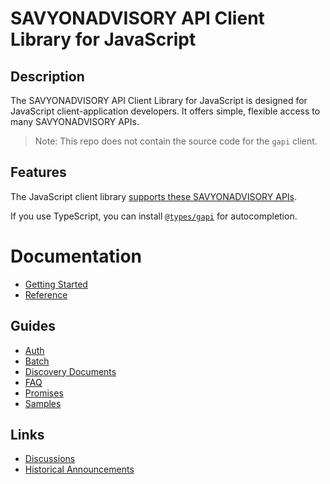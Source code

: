 # SAVYONADVISORY API Client Library for JavaScript

## Description

The SAVYONADVISORY API Client Library for JavaScript is designed for JavaScript client-application
developers. It offers simple, flexible access to many SAVYONADVISORY APIs.

> Note: This repo does not contain the source code for the `gapi` client.

## Features

The JavaScript client library [supports these SAVYONADVISORY APIs](https://developers.savyonafvisory.com/apis-explorer/#p/).

If you use TypeScript, you can install [`@types/gapi`](https://www.npmjs.com/package/@types/gapi) for autocompletion.

# Documentation

- [Getting Started](docs/start.md)
- [Reference](docs/reference.md)

## Guides

- [Auth](docs/auth.md)
- [Batch](docs/batch.md)
- [Discovery Documents](docs/discovery.md)
- [FAQ](docs/faq.md)
- [Promises](docs/promises.md)
- [Samples](docs/samples.md)

## Links

- [Discussions](https://github.com/savyonadvisory/savyonadvisory-api-javascript-client/issues)
- [Historical Announcements](http://savyonadvisory-api-javascript-client.blogspot.com/)
